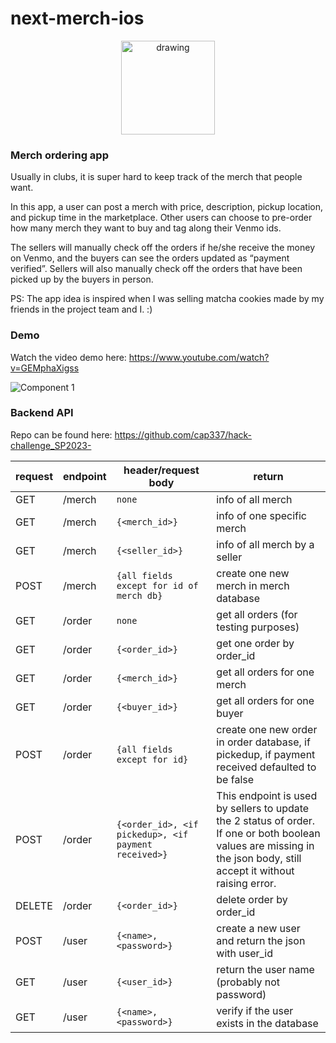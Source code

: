 # next-merch-ios
<p align="center">
<img src="https://github.com/Y1chenYao/next-merch-ios/assets/68068854/88a32177-9c9f-406e-82dd-b148a6e01cd1" alt="drawing" style="width:150px;"/>
</p>

### Merch ordering app

Usually in clubs, it is super hard to keep track of the merch that people want. 

In this app, a user can post a merch with price, description, pickup location, and pickup time in the marketplace. Other users can choose to pre-order how many merch they want to buy and tag along their Venmo ids. 

The sellers will manually check off the orders if he/she receive the money on Venmo, and the buyers can see the orders updated as “payment verified”. Sellers will also manually check off the orders that have been picked up by the buyers in person.

PS: The app idea is inspired when I was selling matcha cookies made by my friends in the project team and I. :)

### Demo
Watch the video demo here: https://www.youtube.com/watch?v=GEMphaXigss

![Component 1](https://github.com/Y1chenYao/next-merch-ios/assets/68068854/374e8fc8-27d0-4939-ac8c-d12bfddea06f)

### Backend API
Repo can be found here: https://github.com/cap337/hack-challenge_SP2023-

|request|endpoint |header/request body|return|
|---|---|---|---|
|GET |/merch|`none`|info of all merch|
|GET| /merch|`{<merch_id>}`|info of one specific merch|
|GET| /merch|`{<seller_id>}`|info of all merch by a seller|
|POST| /merch|`{all fields except for id of merch db}`|create one new merch in merch database |
|GET| /order|`none`|get all orders (for testing purposes)|
|GET|/order|`{<order_id>}`|get one order by order_id|
|GET|/order|`{<merch_id>}`|get all orders for one merch|
|GET| /order|`{<buyer_id>}`|get all orders for one buyer|
|POST| /order|`{all fields except for id}`|create one new order in order database, if pickedup, if payment received defaulted to be false|
|POST| /order|`{<order_id>, <if pickedup>, <if payment received>}`|This endpoint is used by sellers to update the 2 status of order. If one or both boolean values are missing in the json body, still accept it without raising error.|
|DELETE|/order|`{<order_id>}`|delete order by order_id|
|POST |/user|`{<name>,<password>}`|create a new user and return the json with user_id|
|GET| /user|`{<user_id>}`|return the user name (probably not password)|
|GET| /user|`{<name>,<password>}`|verify if the user exists in the database|






